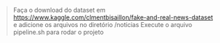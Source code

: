 > Faça o download do dataset em https://www.kaggle.com/clmentbisaillon/fake-and-real-news-dataset e adicione os arquivos no diretório /noticias
> Execute o arquivo pipeline.sh para rodar o projeto